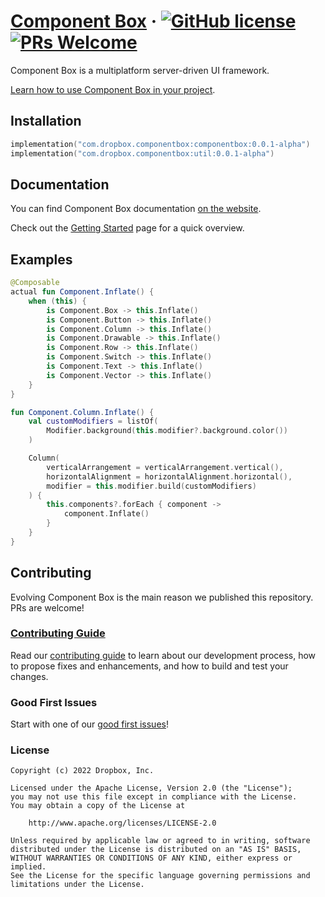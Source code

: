 # [Component Box](https://componentbox.io) &middot; [![GitHub license](https://img.shields.io/badge/license-APACHE-red.svg)](https://github.com/dropbox/componentbox/blob/main/LICENSE.txt) [![PRs Welcome](https://img.shields.io/badge/PRs-welcome-brightgreen.svg)](https://componentbox.io/docs/how-to-contribute)

Component Box is a multiplatform server-driven UI framework.

[Learn how to use Component Box in your project](https://componentbox.io/docs/getting-started).

## Installation

```kotlin
implementation("com.dropbox.componentbox:componentbox:0.0.1-alpha")
implementation("com.dropbox.componentbox:util:0.0.1-alpha")
```

## Documentation

You can find Component Box documentation [on the website](https://componentbox.io).

Check out the [Getting Started](https://componentbox.io/docs/getting-started) page for a quick overview.

## Examples

```kotlin
@Composable
actual fun Component.Inflate() {
    when (this) {
        is Component.Box -> this.Inflate()
        is Component.Button -> this.Inflate()
        is Component.Column -> this.Inflate()
        is Component.Drawable -> this.Inflate()
        is Component.Row -> this.Inflate()
        is Component.Switch -> this.Inflate()
        is Component.Text -> this.Inflate()
        is Component.Vector -> this.Inflate()
    }
}
```

```kotlin
fun Component.Column.Inflate() {
    val customModifiers = listOf(
        Modifier.background(this.modifier?.background.color())
    )

    Column(
        verticalArrangement = verticalArrangement.vertical(),
        horizontalAlignment = horizontalAlignment.horizontal(),
        modifier = this.modifier.build(customModifiers)
    ) {
        this.components?.forEach { component ->
            component.Inflate()
        }
    }
}
```

## Contributing

Evolving Component Box is the main reason we published this repository. PRs are welcome!

### [Contributing Guide](https://componentbox.io/docs/how-to-contribute)

Read our [contributing guide](https://componentbox.io/docs/how-to-contribute) to learn about our development process, how to propose fixes and enhancements, and how to build and test your changes.

### Good First Issues

Start with one of our [good first issues](https://github.com/dropbox/componentbox/labels/good%20first%20issue)!

### License

```text
Copyright (c) 2022 Dropbox, Inc.

Licensed under the Apache License, Version 2.0 (the "License");
you may not use this file except in compliance with the License.
You may obtain a copy of the License at

    http://www.apache.org/licenses/LICENSE-2.0

Unless required by applicable law or agreed to in writing, software
distributed under the License is distributed on an "AS IS" BASIS,
WITHOUT WARRANTIES OR CONDITIONS OF ANY KIND, either express or implied.
See the License for the specific language governing permissions and
limitations under the License.
```
